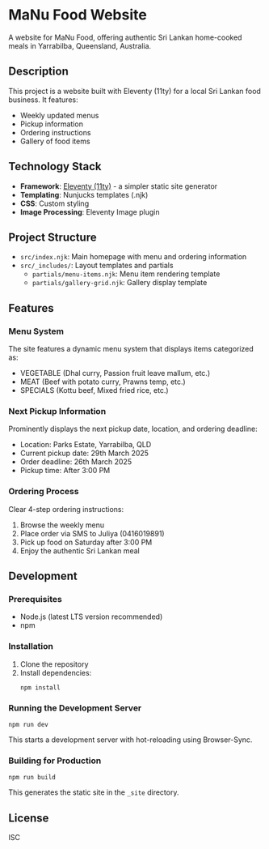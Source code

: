 # MaNu Food Website

A website for MaNu Food, offering authentic Sri Lankan home-cooked meals in Yarrabilba, Queensland, Australia.

## Description

This project is a website built with Eleventy (11ty) for a local Sri Lankan food business. It features:

- Weekly updated menus
- Pickup information
- Ordering instructions
- Gallery of food items

## Technology Stack

- **Framework**: [Eleventy (11ty)](https://www.11ty.dev/) - a simpler static site generator
- **Templating**: Nunjucks templates (.njk)
- **CSS**: Custom styling
- **Image Processing**: Eleventy Image plugin

## Project Structure

- `src/index.njk`: Main homepage with menu and ordering information
- `src/_includes/`: Layout templates and partials
  - `partials/menu-items.njk`: Menu item rendering template
  - `partials/gallery-grid.njk`: Gallery display template

## Features

### Menu System

The site features a dynamic menu system that displays items categorized as:
- VEGETABLE (Dhal curry, Passion fruit leave mallum, etc.)
- MEAT (Beef with potato curry, Prawns temp, etc.)
- SPECIALS (Kottu beef, Mixed fried rice, etc.)

### Next Pickup Information

Prominently displays the next pickup date, location, and ordering deadline:
- Location: Parks Estate, Yarrabilba, QLD
- Current pickup date: 29th March 2025
- Order deadline: 26th March 2025
- Pickup time: After 3:00 PM

### Ordering Process

Clear 4-step ordering instructions:
1. Browse the weekly menu
2. Place order via SMS to Juliya (0416019891)
3. Pick up food on Saturday after 3:00 PM
4. Enjoy the authentic Sri Lankan meal

## Development

### Prerequisites

- Node.js (latest LTS version recommended)
- npm

### Installation

1. Clone the repository
2. Install dependencies:
   ```
   npm install
   ```

### Running the Development Server

```
npm run dev
```

This starts a development server with hot-reloading using Browser-Sync.

### Building for Production

```
npm run build
```

This generates the static site in the `_site` directory.

## License

ISC